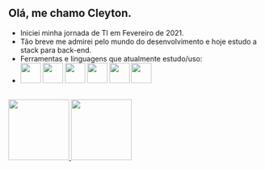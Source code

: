 ## Olá, me chamo Cleyton.
- Iniciei minha jornada de TI em Fevereiro de 2021. 
- Tão breve me admirei pelo mundo do desenvolvimento e hoje estudo a stack para back-end. 
- Ferramentas e linguagens que atualmente estudo/uso:
- <img src="https://lirp.cdn-website.com/9e5fcf4a/dms3rep/multi/opt/SQL-Server-Logo-960w.jpg" height="40" width="40"> <img src="https://cdn.jsdelivr.net/gh/devicons/devicon/icons/csharp/csharp-original.svg" height="40" width="40"/> <img src="https://cdn.jsdelivr.net/gh/devicons/devicon/icons/dot-net/dot-net-original-wordmark.svg" height="40" width="40"/>  <img src="https://cdn.jsdelivr.net/gh/devicons/devicon/icons/dotnetcore/dotnetcore-original.svg" height="40" width="40"/> <img src="https://cdn.jsdelivr.net/gh/devicons/devicon/icons/css3/css3-original-wordmark.svg" height="40" width="40"/> <img src="https://cdn.jsdelivr.net/gh/devicons/devicon/icons/html5/html5-original-wordmark.svg" height="40" width="40"/> 
##

<div>
	<a href="https://github.com/AvlisC">
	<img height="120cm" src="https://github-readme-stats.vercel.app/api/top-langs/?username=AvlisC&theme=tokyonight&layout=compact"/> 
	<img height="120cm" src="https://github-readme-stats.vercel.app/api?username=AvlisC&theme=tokyonight&hide=prs,issues"/>
</div>


